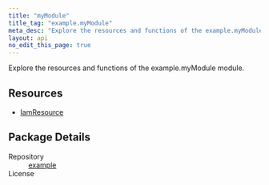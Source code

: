 ```yaml
---
title: "myModule"
title_tag: "example.myModule"
meta_desc: "Explore the resources and functions of the example.myModule module."
layout: api
no_edit_this_page: true
---
```


<!-- WARNING: this file was generated by test. -->
<!-- Do not edit by hand unless you're certain you know what you are doing! -->

Explore the resources and functions of the example.myModule module.

<h2 id="resources">Resources</h2>
<ul class="api">
    <li><a href="iamresource/" title="IamResource"><span class="api-symbol api-symbol--resource"></span>IamResource</a></li>
</ul>

<h2 id="package-details">Package Details</h2>
<dl class="package-details">
	<dt>Repository</dt>
	<dd><a href="">example </a></dd>
	<dt>License</dt>
	<dd></dd>
</dl>

